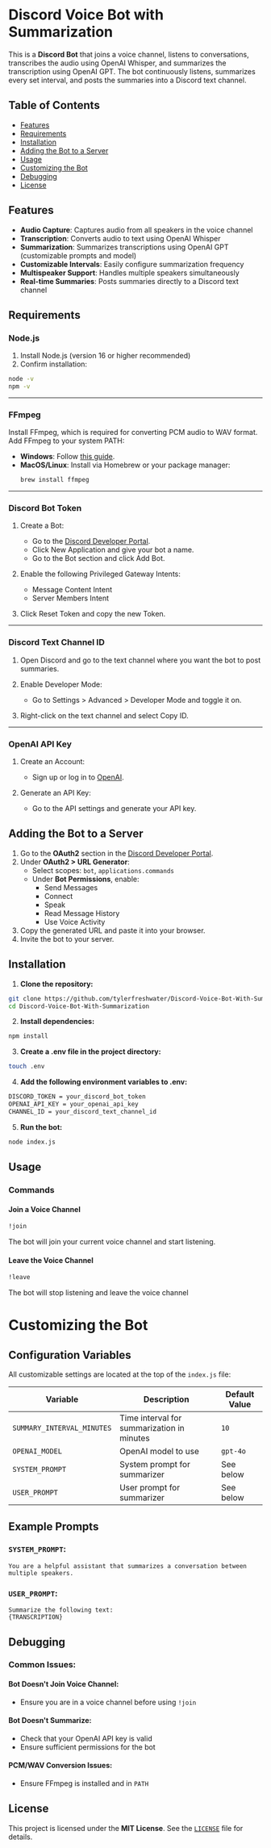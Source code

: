 # Discord Voice Bot with Summarization

This is a **Discord Bot** that joins a voice channel, listens to conversations, transcribes the audio using OpenAI Whisper, and summarizes the transcription using OpenAI GPT. The bot continuously listens, summarizes every set interval, and posts the summaries into a Discord text channel.

## Table of Contents
- [Features](#features)
- [Requirements](#requirements)
- [Installation](#installation)
- [Adding the Bot to a Server](#adding-the-bot-to-a-server)
- [Usage](#usage)
- [Customizing the Bot](#customizing-the-bot)
- [Debugging](#debugging)
- [License](#license)

## Features
- **Audio Capture**: Captures audio from all speakers in the voice channel
- **Transcription**: Converts audio to text using OpenAI Whisper
- **Summarization**: Summarizes transcriptions using OpenAI GPT (customizable prompts and model)
- **Customizable Intervals**: Easily configure summarization frequency
- **Multispeaker Support**: Handles multiple speakers simultaneously
- **Real-time Summaries**: Posts summaries directly to a Discord text channel

## Requirements

### Node.js
1. Install Node.js (version 16 or higher recommended)
2. Confirm installation:
```bash
node -v
npm -v
```

---

### FFmpeg
Install FFmpeg, which is required for converting PCM audio to WAV format.  
Add FFmpeg to your system PATH:
- **Windows**: Follow [this guide](https://www.wikihow.com/Install-FFmpeg-on-Windows).
- **MacOS/Linux**: Install via Homebrew or your package manager:
  ```bash
  brew install ffmpeg
  ```

---

### Discord Bot Token

1. Create a Bot:
   - Go to the [Discord Developer Portal](https://discord.com/developers/applications).
   - Click New Application and give your bot a name.
   - Go to the Bot section and click Add Bot.

2. Enable the following Privileged Gateway Intents:
   - Message Content Intent
   - Server Members Intent
3. Click Reset Token and copy the new Token.

---

### Discord Text Channel ID

1. Open Discord and go to the text channel where you want the bot to post summaries.

2. Enable Developer Mode:
   - Go to Settings > Advanced > Developer Mode and toggle it on.

3. Right-click on the text channel and select Copy ID.

---

### OpenAI API Key

1. Create an Account:
   - Sign up or log in to [OpenAI](https://platform.openai.com).

2. Generate an API Key:
   - Go to the API settings and generate your API key.

## Adding the Bot to a Server
1. Go to the **OAuth2** section in the [Discord Developer Portal](https://discord.com/developers/applications).
2. Under **OAuth2 > URL Generator**:
   - Select scopes: `bot`, `applications.commands`
   - Under **Bot Permissions**, enable:
     - Send Messages
     - Connect
     - Speak
     - Read Message History
     - Use Voice Activity
3. Copy the generated URL and paste it into your browser.
4. Invite the bot to your server.

## Installation

1. **Clone the repository:**

```bash
git clone https://github.com/tylerfreshwater/Discord-Voice-Bot-With-Summarization.git
cd Discord-Voice-Bot-With-Summarization
```

2. **Install dependencies:**

```bash
npm install
```

3. **Create a .env file in the project directory:**
```bash
touch .env
```

4. **Add the following environment variables to .env:**
```bash
DISCORD_TOKEN = your_discord_bot_token
OPENAI_API_KEY = your_openai_api_key
CHANNEL_ID = your_discord_text_channel_id
```

5. **Run the bot:**
```bash
node index.js
```

## Usage

### Commands

#### Join a Voice Channel
```bash
!join
```
The bot will join your current voice channel and start listening.

#### Leave the Voice Channel
```bash
!leave
```
The bot will stop listening and leave the voice channel

# Customizing the Bot

## Configuration Variables

All customizable settings are located at the top of the `index.js` file:

| Variable                  | Description                           | Default Value       |
|---------------------------|---------------------------------------|---------------------|
| `SUMMARY_INTERVAL_MINUTES` | Time interval for summarization in minutes      | `10`   |
| `OPENAI_MODEL`            | OpenAI model to use                   | `gpt-4o`             |
| `SYSTEM_PROMPT`           | System prompt for summarizer          | See below           |
| `USER_PROMPT`    | User prompt for summarizer              | See below           |



## Example Prompts

### `SYSTEM_PROMPT`:
```plaintext
You are a helpful assistant that summarizes a conversation between multiple speakers.
```

### `USER_PROMPT`:
```plaintext
Summarize the following text:
{TRANSCRIPTION}
```

## Debugging

### Common Issues:

#### Bot Doesn't Join Voice Channel:
- Ensure you are in a voice channel before using `!join`

#### Bot Doesn't Summarize:
- Check that your OpenAI API key is valid
- Ensure sufficient permissions for the bot

#### PCM/WAV Conversion Issues:
- Ensure FFmpeg is installed and in `PATH`

## License

This project is licensed under the **MIT License**. See the [`LICENSE`](LICENSE) file for details.
